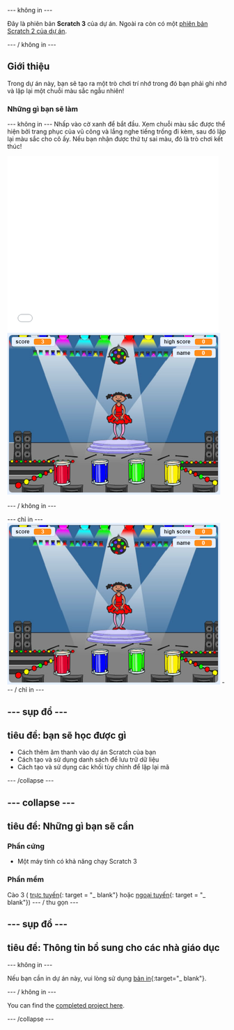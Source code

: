 \--- không in \---

Đây là phiên bản **Scratch 3** của dự án. Ngoài ra còn có một [phiên bản Scratch 2 của dự án](https://projects.raspberrypi.org/en/projects/memory-scratch2).

\--- / không in \---

## Giới thiệu

Trong dự án này, bạn sẽ tạo ra một trò chơi trí nhớ trong đó bạn phải ghi nhớ và lặp lại một chuỗi màu sắc ngẫu nhiên!

### Những gì bạn sẽ làm

\--- không in \--- Nhấp vào cờ xanh để bắt đầu. Xem chuỗi màu sắc được thể hiện bởi trang phục của vũ công và lắng nghe tiếng trống đi kèm, sau đó lặp lại màu sắc cho cô ấy. Nếu bạn nhận được thứ tự sai màu, đó là trò chơi kết thúc!

<div class="scratch-preview">
  <iframe allowtransparency="true" width="485" height="402" src="//scratch.mit.edu/projects/embed/284452634/?autostart=false" frameborder="0" allowfullscreen scrolling="no" mark="crwd-mark"></iframe> <img src="images/screenshot.png" />
</div>

\--- / không in \---

\--- chỉ in \--- ![screenshot of finished game](images/screenshot.png) \--- / chỉ in \---

## \--- sụp đổ \---

## tiêu đề: bạn sẽ học được gì

+ Cách thêm âm thanh vào dự án Scratch của bạn
+ Cách tạo và sử dụng danh sách để lưu trữ dữ liệu
+ Cách tạo và sử dụng các khối tùy chỉnh để lặp lại mã

\--- /collapse \---

## \--- collapse \---

## tiêu đề: Những gì bạn sẽ cần

### Phần cứng

+ Một máy tính có khả năng chạy Scratch 3

### Phần mềm

Cào 3 ( [trực tuyến](https://rpf.io/scratchon){: target = "_ blank"} hoặc [ngoại tuyến](https://rpf.io/scratchoff){: target = "_ blank"}) \--- / thu gọn \---

## \--- sụp đổ \---

## tiêu đề: Thông tin bổ sung cho các nhà giáo dục

\--- không in \---

Nếu bạn cần in dự án này, vui lòng sử dụng [bản in](https://projects.raspberrypi.org/en/projects/memory/print){:target="_ blank"}.

\--- / không in \---

You can find the [completed project here](http://rpf.io/p/en/memory-get).

\--- /collapse \---